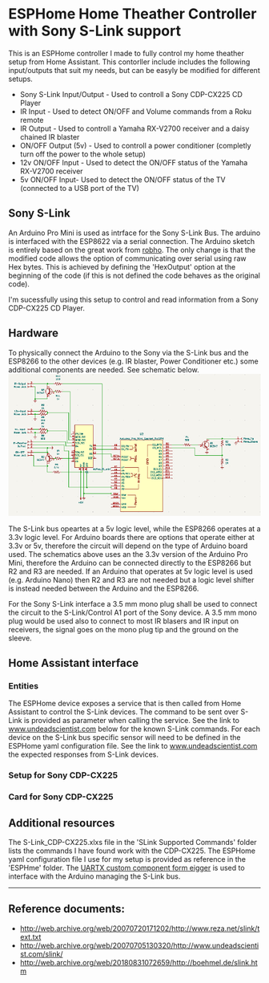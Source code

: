 # ESPHome Home Theather Controller with Sony S-Link support

This is an ESPHome controller I made to fully control my home theather setup from Home Assistant. This contorller include includes the following input/outputs that suit my needs, but can be easyly be modified for different setups.
- Sony S-Link Input/Output - Used to controll a Sony CDP-CX225 CD Player
- IR Input - Used to detect ON/OFF and Volume commands from a Roku remote
- IR Output - Used to controll a Yamaha RX-V2700 receiver and a daisy chained IR blaster
- ON/OFF Output (5v) - Used to controll a power conditioner (completly turn off the power to the whole setup)
- 12v ON/OFF Input - Used to detect the ON/OFF status of the Yamaha RX-V2700 receiver
- 5v ON/OFF Input- Used to detect the ON/OFF status of the TV (connected to a USB port of the TV)

## Sony S-Link
An Arduino Pro Mini is used as intrface for the Sony S-Link Bus. The arduino is interfaced with the ESP8622 via a serial connection.
The Arduino sketch is entirely based on the great work from [robho](https://github.com/robho/sony_slink). The only change is that the modified code allows the option of communicating over serial using raw Hex bytes. This is achieved by defining the 'HexOutput' option at the beginning of the code (if this is not defined the code behaves as the original code). 

I'm sucessfully using this setup to control and read information from a Sony CDP-CX225 CD Player.

## Hardware
To physically connect the Arduino to the Sony via the S-Link bus and the ESP8266 to the other devices (e.g. IR blaster, Power Conditioner etc.) some additional components are needed. See schematic below.
![circuit](Schematics/Circuit.png)

The S-Link bus opeartes at a 5v logic level, while the ESP8266 operates at a 3.3v logic level. For Arduino boards there are options that operate either at 3.3v or 5v, therefore the circuit will depend on the type of Arduino board used. The schematics above uses an the 3.3v version of the Arduino Pro Mini, therefore the Arduino can be connected directly to the ESP8266 but R2 and R3 are needed. If an Arduino that operates at 5v logic level is used (e.g. Arduino Nano) then R2 and R3 are not needed but a logic level shifter is instead needed between the Arduino and the ESP8266.

For the Sony S-Link interface a 3.5 mm mono plug shall be used to connect the circuit to the S-Link/Control A1 port of the Sony device.
A 3.5 mm mono plug would be used also to connect to most IR blasers and IR input on receivers, the signal goes on the mono plug tip and the ground on the sleeve.

## Home Assistant interface
### Entities
The ESPHome device exposes a service that is then called from Home Assistant to control the S-Link devices. The command to be sent over S-Link is provided as parameter when calling the service. See the link to www.undeadscientist.com below for the known S-Link commands.
For each device on the S-Link bus specific sensor will need to be defined in the ESPHome yaml configuration file. See the link to www.undeadscientist.com the expected responses from S-Link devices.

### Setup for Sony CDP-CX225

### Card for Sony CDP-CX225

## Additional resources
The S-Link_CDP-CX225.xlxs file in the 'SLink Supported Commands' folder lists the commands I have found work with the CDP-CX225.
The ESPHome yaml configuration file I use for my setup is provided as reference in the 'ESPHme' folder. The [UARTX custom component form eigger](https://github.com/eigger/espcomponents) is used to interface with the Arduino managing the S-Link bus.

----

## Reference documents:
* http://web.archive.org/web/20070720171202/http://www.reza.net/slink/text.txt
* http://web.archive.org/web/20070705130320/http://www.undeadscientist.com/slink/
* http://web.archive.org/web/20180831072659/http://boehmel.de/slink.htm
